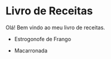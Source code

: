 # Livro de Receitas

Olá! Bem vindo ao meu livro de receitas.

- Estrogonofe de Frango

- Macarronada